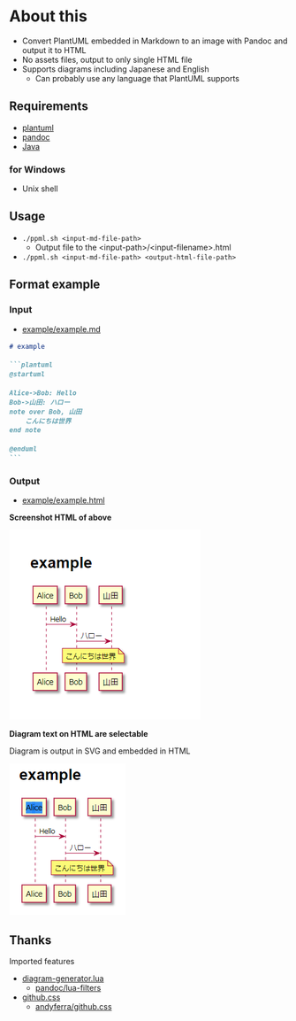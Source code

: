 # About this

-   Convert PlantUML embedded in Markdown to an image with Pandoc and output it to HTML
-   No assets files, output to only single HTML file
-   Supports diagrams including Japanese and English
    -   Can probably use any language that PlantUML supports

## Requirements

-   [plantuml](https://plantuml.com/download)
-   [pandoc](https://pandoc.org/installing.html)
-   [Java](https://java.com/)

### for Windows

-   Unix shell

## Usage

-   `./ppml.sh <input-md-file-path>`
    -   Output file to the \<input-path>/\<input-filename>.html
-   `./ppml.sh <input-md-file-path> <output-html-file-path>`

## Format example

### Input

-   [example/example.md](example/example.md)

````markdown
# example

```plantuml
@startuml

Alice->Bob: Hello
Bob->山田: ハロー
note over Bob, 山田
    こんにちは世界
end note

@enduml
```
````

### Output

-   [example/example.html](example/example.html)

**Screenshot HTML of above**

![](README.assets/html.png)

**Diagram text on HTML are selectable**

Diagram is output in SVG and embedded in HTML

![](README.assets/selectable-text.png)

## Thanks

Imported features

-   [diagram-generator.lua](diagram-generator.lua)
    -   [pandoc/lua-filters](https://github.com/pandoc/lua-filters)
-   [github.css](github.css)
    -   [andyferra/github.css](https://gist.github.com/andyferra/2554919)

```

```
